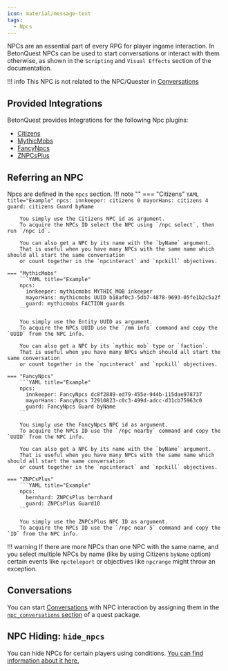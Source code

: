 ```yaml
---
icon: material/message-text
tags:
  - Npcs
---
```


NPCs are an essential part of every RPG for player ingame interaction.
In BetonQuest NPCs can be used to start conversations or interact with them otherwise,
as shown in the `Scripting` and `Visual Effects` section of the documentation.

!!! info
    This NPC is not related to the NPC/Quester in [Conversations](Conversations.md)

## Provided Integrations

BetonQuest provides Integrations for the following Npc plugins:

- [Citizens](../Scripting/Building-Blocks/Integration-List.md#citizens)
- [MythicMobs](../Scripting/Building-Blocks/Integration-List.md#mythicmobs)
- [FancyNpcs](../Scripting/Building-Blocks/Integration-List.md#fancynpcs)
- [ZNPCsPlus](../Scripting/Building-Blocks/Integration-List.md#znpcsplus)

## Referring an NPC

Npcs are defined in the `npcs` section.
!!! note ""
    === "Citizens"
        ```YAML title="Example"
        npcs:
          innkeeper: citizens 0
          mayorHans: citizens 4
          guard: citizens Guard byName
        ```
       
        You simply use the Citizens NPC id as argument.
        To acquire the NPCs ID select the NPC using `/npc select`, then run `/npc id`.
     
        You can also get a NPC by its name with the `byName` argument.
        That is useful when you have many NPCs with the same name which should all start the same conversation
        or count together in the `npcinteract` and `npckill` objectives.
            
    === "MythicMobs"
        ```YAML title="Example"
        npcs:
          innkeeper: mythicmobs MYTHIC_MOB inkeeper
          mayorHans: mythicmobs UUID b18af0c3-5db7-4878-9693-05fe1b2c5a2f
          guard: mythicmobs FACTION guards
        ```
       
        You simply use the Entity UUID as argument.
        To acquire the NPCs UUID use the `/mm info` command and copy the `UUID` from the NPC info.
     
        You can also get a NPC by its `mythic mob` type or `faction`.
        That is useful when you have many NPCs which should all start the same conversation
        or count together in the `npcinteract` and `npckill` objectives.
            
    === "FancyNpcs"
        ```YAML title="Example"
        npcs:
          innkeeper: FancyNpcs dc8f2889-ed79-455e-944b-115dae978737
          mayorHans: FancyNpcs 72910823-c0c3-499d-adcc-d31cb75963c0
          guard: FancyNpcs Guard byName
        ```
        
        You simply use the FancyNpcs NPC id as argument.
        To acquire the NPCs ID use the `/npc nearby` command and copy the `UUID` from the NPC info.
        
        You can also get a NPC by its name with the `byName` argument.
        That is useful when you have many NPCs with the same name which should all start the same conversation
        or count together in the `npcinteract` and `npckill` objectives.
            
    === "ZNPCsPlus"
        ```YAML title="Example"
        npcs:
          bernhard: ZNPCsPlus bernhard
          guard: ZNPCsPlus Guard10
        ```
        
        You simply use the ZNPCsPlus NPC ID as argument.
        To acquire the NPCs ID use the `/npc near 5` command and copy the `ID` from the NPC info.

!!! warning
    If there are more NPCs than one NPC with the same name, and you select multiple NPCs by name (like by using 
    Citizens `byName` option) certain events like `npcteleport` or objectives like `npcrange` might throw an exception.
## Conversations

You can start [Conversations](Conversations.md) with NPC interaction by assigning them in the
[`npc_conversations` section](Conversations.md#binding-conversations-to-npcs) of a quest package.

## NPC Hiding: `hide_npcs`
You can hide NPCs for certain players using conditions.
[You can find information about it here.](../Visual-Effects/NPC-Effects/NPC-Hiding.md)
